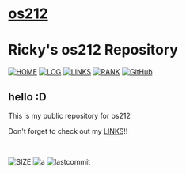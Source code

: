 # [os212](https://rickyantowm.github.io/os212/) 

# Ricky's os212 Repository 

[![HOME](https://img.shields.io/badge/HOME-80182f?style=for-the-badge&logoColor=white)](https://rickyantowm.github.io/os212/)
[![LOG](https://img.shields.io/badge/LOG-8fa5a9?style=for-the-badge&logoColor=white)](TXT/mylog.txt)
[![LINKS](https://img.shields.io/badge/LINK-3a6971?style=for-the-badge&logoColor=white)](LINKS/)
[![RANK](https://img.shields.io/badge/RANK-3b3738?style=for-the-badge&logoColor=white)](TXT/myrank.txt)
[![GitHub](https://img.shields.io/badge/GitHub-a6474b?style=for-the-badge&logo=github&logoColor=white)](https://github.com/rickyantowm/os212/)

## hello :D 

This is my public repository for os212

Don't forget to check out my [LINKS](LINKS/)!!

<br>

![SIZE](https://img.shields.io/github/repo-size/rickyantowm/os212?style=plastic)
![a](https://img.shields.io/github/commit-activity/w/rickyantowm/os212?style=plastic)
![lastcommit](https://img.shields.io/github/last-commit/rickyantowm/os212?style=plastic)
